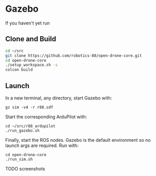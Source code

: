# Gazebo

If you haven't yet run

## Clone and Build

```bash
cd ~/src
git clone https://github.com/robotics-88/open-drone-core.git
cd open-drone-core
./setup_workspace.sh -s
colcon build
```

## Launch
In a new terminal, any directory, start Gazebo with:
```
gz sim -v4 -r r88.sdf
```

Start the corresponding ArduPilot with:
```
cd ~/src/r88_ardupilot
./run_gazebo.sh
```

Finally, start the ROS nodes. Gazebo is the default environment so no launch args are required. Run with:
```
cd open-drone-core
./run_sim.sh
```

TODO screenshots